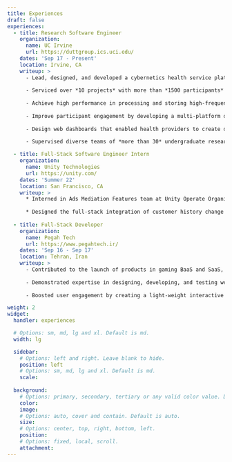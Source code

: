 ```yaml
---
title: Experiences
draft: false
experiences:
  - title: Research Software Engineer
    organization:
      name: UC Irvine
      url: https://duttgroup.ics.uci.edu/
    dates: 'Sep 17 - Present'
    location: Irvine, CA
    writeup: >
      - Lead, designed, and developed a cybernetics health service platform for remote healthcare monitoring and intervention
      
      - Serviced over *10 projects* with more than *1500 participants* in different fields: mental health, maternal well-being, elderly care, etc.
      
      - Achieve high performance in processing and storing high-frequent longitudinal healthcare data in micro-service server design
      
      - Improve participant engagement by developing a multi-platform dynamic mobile app for labeling and intervention
      
      - Design web dashboards that enabled health providers to create data pipelines and machine learning engines without programming
      
      - Supervised diverse teams of *more than 30* undergraduate researchers, exchange students, and visitor scholars

  - title: Full-Stack Software Engineer Intern
    organization:
      name: Unity Technologies
      url: https://unity.com/
    dates: 'Summer 22'
    location: San Francisco, CA
    writeup: >
      * Interned in Ads Mediation Features team at Unity Operate Organization
      
      * Designed the full-stack integration of customer history change log feature for Unity Mediation
 
  - title: Full-Stack Developer
    organization:
      name: Pegah Tech
      url: https://www.pegahtech.ir/
    dates: 'Sep 16 - Sep 17'
    location: Tehran, Iran
    writeup: >
      - Contributed to the launch of products in gaming BaaS and SaaS, mobile advertisements, Real-estate solutions, and online chat support
      
      - Demonstrated expertise in designing, developing, and testing web-application dashboards for a diverse range of internet services
      
      - Boosted user engagement by creating a light-weight interactive mobile ads SDK

weight: 2
widget:
  handler: experiences

  # Options: sm, md, lg and xl. Default is md.
  width: lg

  sidebar:
    # Options: left and right. Leave blank to hide.
    position: left
    # Options: sm, md, lg and xl. Default is md.
    scale:
  
  background:
    # Options: primary, secondary, tertiary or any valid color value. Default is primary.
    color:
    image:
    # Options: auto, cover and contain. Default is auto.
    size:
    # Options: center, top, right, bottom, left.
    position:
    # Options: fixed, local, scroll.
    attachment: 
---
```

